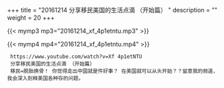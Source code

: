 +++
title = "20161214  分享移民美国的生活点滴 （开始篇） "
description = ""
weight = 20
+++

{{< mymp3 mp3="20161214_xf_4p1etntu.mp3" >}}

{{< mymp4 mp4="20161214_xf_4p1etntu.mp4" >}}

     https://www.youtube.com/watch?v=Xf 4p1etNTU 
     分享移民美国的生活点滴 （开始篇） 
     移民=脱胎换骨！ 你觉得走出中国就是件好事？ 在美国就可以从头开始？？留意我的频道，我会深入剖释美国各种存的问题。 
